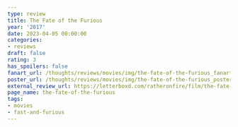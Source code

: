 ```yaml
---
type: review
title: The Fate of the Furious
year: '2017'
date: 2023-04-05 00:00:00
categories:
- reviews
draft: false
rating: 3
has_spoilers: false
fanart_url: /thoughts/reviews/movies/img/the-fate-of-the-furious_fanart.png
poster_url: /thoughts/reviews/movies/img/the-fate-of-the-furious_poster.png
external_review_url: https://letterboxd.com/ratheronfire/film/the-fate-of-the-furious/
page_name: the-fate-of-the-furious
tags:
- movies
- fast-and-furious
---
```


